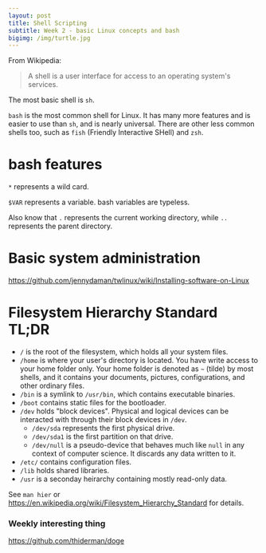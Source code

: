 ```yaml
---
layout: post
title: Shell Scripting
subtitle: Week 2 - basic Linux concepts and bash
bigimg: /img/turtle.jpg
---
```


From Wikipedia: 
> A shell is a user interface for access to an operating system's services.

The most basic shell is `sh`. 

`bash` is the most common shell for Linux. It has many more features and is easier to use than `sh`, and is nearly universal. There are other less common shells too, such as `fish` (Friendly Interactive SHell) and `zsh`.

# bash features

`*` represents a wild card. 

`$VAR` represents a variable. bash variables are typeless. 

Also know that `.` represents the current working directory, while `..` represents the parent directory. 

# Basic system administration

<https://github.com/jennydaman/twlinux/wiki/Installing-software-on-Linux>

# Filesystem Hierarchy Standard TL;DR

- `/` is the root of the filesystem, which holds all your system files.
- `/home` is where your user's directory is located. You have write access to your home folder only. Your home folder is denoted as `~` (tilde) by most shells, and it contains your documents, pictures, configurations, and other ordinary files.
- `/bin` is a symlink to `/usr/bin`, which contains executable binaries.
- `/boot` contains static files for the bootloader.
- `/dev` holds "block devices". Physical and logical devices can be interacted with through their block devices in `/dev`.
    - `/dev/sda` represents the first physical drive.
    - `/dev/sda1` is the first partition on that drive.
    - `/dev/null` is a pseudo-device that behaves much like `null` in any context of computer science. It discards any data written to it. 
- `/etc/` contains configuration files.
- `/lib` holds shared libraries.
- `/usr` is a seconday heirarchy containing mostly read-only data. 

See `man hier` or <https://en.wikipedia.org/wiki/Filesystem_Hierarchy_Standard> for details.


### Weekly interesting thing

<https://github.com/thiderman/doge>